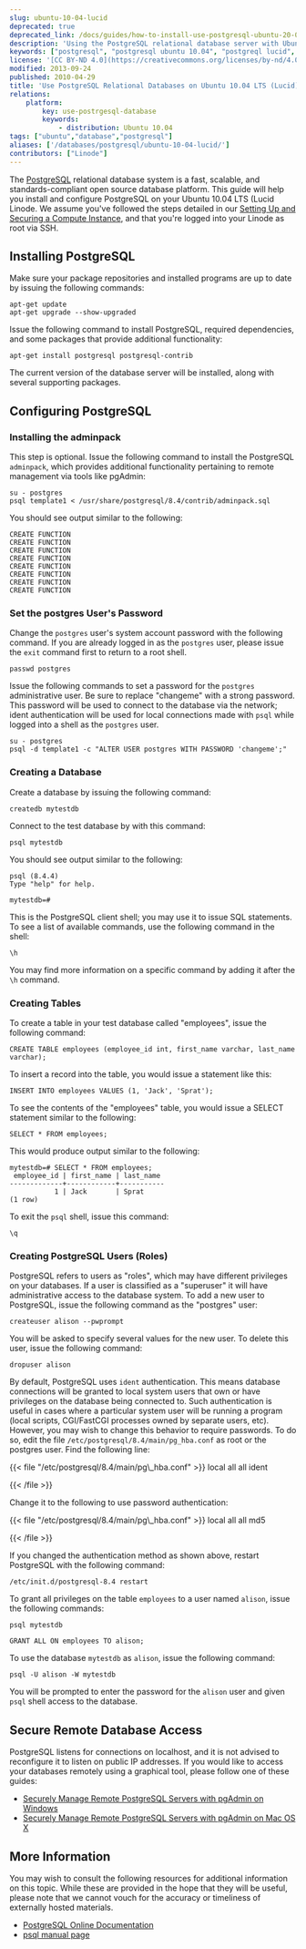 ```yaml
---
slug: ubuntu-10-04-lucid
deprecated: true
deprecated_link: /docs/guides/how-to-install-use-postgresql-ubuntu-20-04/
description: 'Using the PostgreSQL relational database server with Ubuntu 10.04 LTS (Lucid).'
keywords: ["postgresql", "postgresql ubuntu 10.04", "postgreql lucid", "postgresql database", "open source database", "relational database"]
license: '[CC BY-ND 4.0](https://creativecommons.org/licenses/by-nd/4.0)'
modified: 2013-09-24
published: 2010-04-29
title: 'Use PostgreSQL Relational Databases on Ubuntu 10.04 LTS (Lucid)'
relations:
    platform:
        key: use-postrgesql-database
        keywords:
            - distribution: Ubuntu 10.04
tags: ["ubuntu","database","postgresql"]
aliases: ['/databases/postgresql/ubuntu-10-04-lucid/']
contributors: ["Linode"]
---
```




The [PostgreSQL](http://www.postgresql.org/) relational database system is a fast, scalable, and standards-compliant open source database platform. This guide will help you install and configure PostgreSQL on your Ubuntu 10.04 LTS (Lucid Linode. We assume you've followed the steps detailed in our [Setting Up and Securing a Compute Instance](/docs/products/compute/compute-instances/guides/set-up-and-secure/), and that you're logged into your Linode as root via SSH.

## Installing PostgreSQL

Make sure your package repositories and installed programs are up to date by issuing the following commands:

    apt-get update
    apt-get upgrade --show-upgraded

Issue the following command to install PostgreSQL, required dependencies, and some packages that provide additional functionality:

    apt-get install postgresql postgresql-contrib

The current version of the database server will be installed, along with several supporting packages.

## Configuring PostgreSQL

### Installing the adminpack

This step is optional. Issue the following command to install the PostgreSQL `adminpack`, which provides additional functionality pertaining to remote management via tools like pgAdmin:

    su - postgres
    psql template1 < /usr/share/postgresql/8.4/contrib/adminpack.sql

You should see output similar to the following:

    CREATE FUNCTION
    CREATE FUNCTION
    CREATE FUNCTION
    CREATE FUNCTION
    CREATE FUNCTION
    CREATE FUNCTION
    CREATE FUNCTION
    CREATE FUNCTION

### Set the postgres User's Password

Change the `postgres` user's system account password with the following command. If you are already logged in as the `postgres` user, please issue the `exit` command first to return to a root shell.

    passwd postgres

Issue the following commands to set a password for the `postgres` administrative user. Be sure to replace "changeme" with a strong password. This password will be used to connect to the database via the network; ident authentication will be used for local connections made with `psql` while logged into a shell as the `postgres` user.

    su - postgres
    psql -d template1 -c "ALTER USER postgres WITH PASSWORD 'changeme';"

### Creating a Database

Create a database by issuing the following command:

    createdb mytestdb

Connect to the test database by with this command:

    psql mytestdb

You should see output similar to the following:

    psql (8.4.4)
    Type "help" for help.

    mytestdb=#

This is the PostgreSQL client shell; you may use it to issue SQL statements. To see a list of available commands, use the following command in the shell:

    \h

You may find more information on a specific command by adding it after the `\h` command.

### Creating Tables

To create a table in your test database called "employees", issue the following command:

    CREATE TABLE employees (employee_id int, first_name varchar, last_name varchar);

To insert a record into the table, you would issue a statement like this:

    INSERT INTO employees VALUES (1, 'Jack', 'Sprat');

To see the contents of the "employees" table, you would issue a SELECT statement similar to the following:

    SELECT * FROM employees;

This would produce output similar to the following:

    mytestdb=# SELECT * FROM employees;
     employee_id | first_name | last_name
    -------------+------------+-----------
               1 | Jack       | Sprat
    (1 row)

To exit the `psql` shell, issue this command:

    \q

### Creating PostgreSQL Users (Roles)

PostgreSQL refers to users as "roles", which may have different privileges on your databases. If a user is classified as a "superuser" it will have administrative access to the database system. To add a new user to PostgreSQL, issue the following command as the "postgres" user:

    createuser alison --pwprompt

You will be asked to specify several values for the new user. To delete this user, issue the following command:

    dropuser alison

By default, PostgreSQL uses `ident` authentication. This means database connections will be granted to local system users that own or have privileges on the database being connected to. Such authentication is useful in cases where a particular system user will be running a program (local scripts, CGI/FastCGI processes owned by separate users, etc). However, you may wish to change this behavior to require passwords. To do so, edit the file `/etc/postgresql/8.4/main/pg_hba.conf` as root or the postgres user. Find the following line:

{{< file "/etc/postgresql/8.4/main/pg\\_hba.conf" >}}
local all all ident

{{< /file >}}


Change it to the following to use password authentication:

{{< file "/etc/postgresql/8.4/main/pg\\_hba.conf" >}}
local all all md5

{{< /file >}}


If you changed the authentication method as shown above, restart PostgreSQL with the following command:

    /etc/init.d/postgresql-8.4 restart

To grant all privileges on the table `employees` to a user named `alison`, issue the following commands:

    psql mytestdb

    GRANT ALL ON employees TO alison;

To use the database `mytestdb` as `alison`, issue the following command:

    psql -U alison -W mytestdb

You will be prompted to enter the password for the `alison` user and given `psql` shell access to the database.

## Secure Remote Database Access

PostgreSQL listens for connections on localhost, and it is not advised to reconfigure it to listen on public IP addresses. If you would like to access your databases remotely using a graphical tool, please follow one of these guides:

-   [Securely Manage Remote PostgreSQL Servers with pgAdmin on Windows](/docs/guides/how-to-access-postgresql-database-remotely-using-pgadmin-on-windows/)
-   [Securely Manage Remote PostgreSQL Servers with pgAdmin on Mac OS X](/docs/guides/securely-manage-remote-postgresql-servers-with-pgadmin-on-macos-x/)

## More Information

You may wish to consult the following resources for additional information on this topic. While these are provided in the hope that they will be useful, please note that we cannot vouch for the accuracy or timeliness of externally hosted materials.

- [PostgreSQL Online Documentation](http://www.postgresql.org/docs/)
- [psql manual page](http://www.rootr.net/man/man/psql/1)



